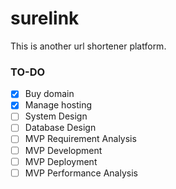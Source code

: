 # surelink
This is another url shortener platform.

### TO-DO
- [x] Buy domain
- [x] Manage hosting
- [ ] System Design
- [ ] Database Design
- [ ] MVP Requirement Analysis
- [ ] MVP Development
- [ ] MVP Deployment
- [ ] MVP Performance Analysis